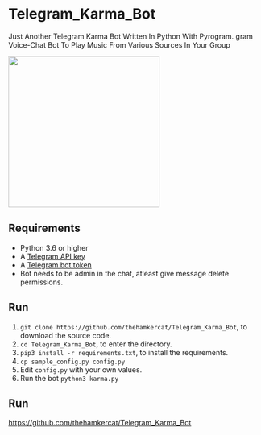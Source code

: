 # Telegram_Karma_Bot
Just Another Telegram Karma Bot Written In Python With Pyrogram.
gram Voice-Chat Bot To Play Music From Various Sources In Your Group

<img src="https://codesign.com.bd/conversations/content/images/2020/03/Sprint-logo-design-Codesign-agency.png" width="300" height="300">

## Requirements

- Python 3.6 or higher
- A [Telegram API key](//docs.pyrogram.org/intro/setup#api-keys)
- A [Telegram bot token](//t.me/botfather)
- Bot needs to be admin in the chat, atleast give message delete permissions.


## Run

1. `git clone https://github.com/thehamkercat/Telegram_Karma_Bot`, to download the source code.
2. `cd Telegram_Karma_Bot`, to enter the directory.
3. `pip3 install -r requirements.txt`, to install the requirements.
4. `cp sample_config.py config.py`
5. Edit `config.py` with your own values.
6. Run the bot `python3 karma.py`



## Run

https://github.com/thehamkercat/Telegram_Karma_Bot
